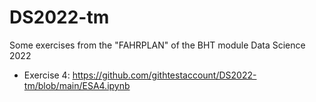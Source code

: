 # DS2022-tm
Some exercises from the "FAHRPLAN" of the BHT module Data Science 2022

+ Exercise 4: https://github.com/githtestaccount/DS2022-tm/blob/main/ESA4.ipynb
